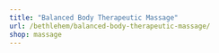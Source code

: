 ```yaml
---
title: "Balanced Body Therapeutic Massage"
url: /bethlehem/balanced-body-therapeutic-massage/
shop: massage
---
```

